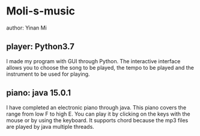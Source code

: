# Moli-s-music
author: Yinan Mi


## player: Python3.7
I made my program with GUI through Python. 
The interactive interface allows you to choose the song to be played, the tempo to be played and the instrument to be used for playing.



## piano: java 15.0.1
I have completed an electronic piano through java. 
This piano covers the range from low F to high E. 
You can play it by clicking on the keys with the mouse or by using the keyboard. 
It supports chord because the mp3 files are played by java multiple threads.





